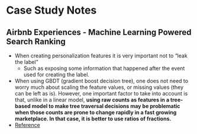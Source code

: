 # Case Study Notes

## Airbnb Experiences - Machine Learning Powered Search Ranking

* When creating personalization features it is very important not to “leak the label”
  * Such as exposing some information that happened after the event used for creating the label.
* When using GBDT (gradient boost decision tree), one does not need to worry much about scaling the feature values, or missing values (they can be left as is). However, one important factor to take into account is that, unlike in a linear model, <b>using raw counts as features in a tree-based model to make tree traversal decisions may be problematic when those counts are prone to change rapidly in a fast growing marketplace. In that case, it is better to use ratios of fractions.</b>
* [Reference][1]


[1]:https://medium.com/airbnb-engineering/machine-learning-powered-search-ranking-of-airbnb-experiences-110b4b1a0789
